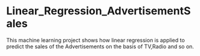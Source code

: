 # Linear_Regression_AdvertisementSales
This machine learning project shows how linear regression is applied to predict the sales of the Advertisements on the basis of TV,Radio and so on.
